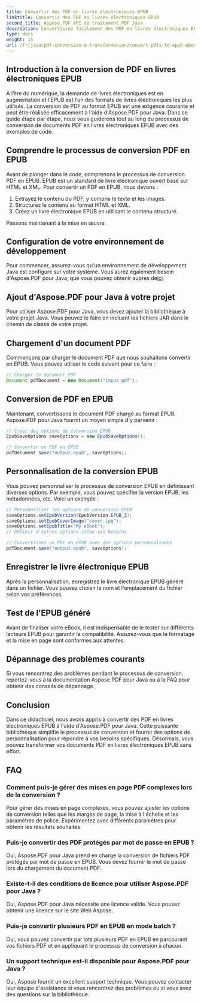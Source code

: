 ```yaml
---
title: Convertir des PDF en livres électroniques EPUB
linktitle: Convertir des PDF en livres électroniques EPUB
second_title: Aspose.PDF API de traitement PDF Java
description: Convertissez facilement des PDF en livres électroniques EPUB avec Aspose.PDF pour Java. Apprenez étape par étape la conversion de PDF en EPUB et les FAQ.
type: docs
weight: 15
url: /fr/java/pdf-conversion-&-transformation/convert-pdfs-to-epub-ebooks/
---
```


## Introduction à la conversion de PDF en livres électroniques EPUB

À l’ère du numérique, la demande de livres électroniques est en augmentation et l’EPUB est l’un des formats de livres électroniques les plus utilisés. La conversion de PDF au format EPUB est une exigence courante et peut être réalisée efficacement à l'aide d'Aspose.PDF pour Java. Dans ce guide étape par étape, nous vous guiderons tout au long du processus de conversion de documents PDF en livres électroniques EPUB avec des exemples de code.

## Comprendre le processus de conversion PDF en EPUB

Avant de plonger dans le code, comprenons le processus de conversion PDF en EPUB. EPUB est un standard de livre électronique ouvert basé sur HTML et XML. Pour convertir un PDF en EPUB, nous devons :

1. Extrayez le contenu du PDF, y compris le texte et les images.
2. Structurez le contenu au format HTML et XML.
3. Créez un livre électronique EPUB en utilisant le contenu structuré.

Passons maintenant à la mise en œuvre.

## Configuration de votre environnement de développement

 Pour commencer, assurez-vous qu'un environnement de développement Java est configuré sur votre système. Vous aurez également besoin d'Aspose.PDF pour Java, que vous pouvez obtenir auprès de[ici](https://releases.aspose.com/pdf/java/).

## Ajout d'Aspose.PDF pour Java à votre projet

Pour utiliser Aspose.PDF pour Java, vous devez ajouter la bibliothèque à votre projet Java. Vous pouvez le faire en incluant les fichiers JAR dans le chemin de classe de votre projet.

## Chargement d'un document PDF

Commençons par charger le document PDF que nous souhaitons convertir en EPUB. Vous pouvez utiliser le code suivant pour ce faire :

```java
// Charger le document PDF
Document pdfDocument = new Document("input.pdf");
```

## Conversion de PDF en EPUB

Maintenant, convertissons le document PDF chargé au format EPUB. Aspose.PDF pour Java fournit un moyen simple d'y parvenir :

```java
// Créer des options de conversion EPUB
EpubSaveOptions saveOptions = new EpubSaveOptions();

// Convertir un PDF en EPUB
pdfDocument.save("output.epub", saveOptions);
```

## Personnalisation de la conversion EPUB

Vous pouvez personnaliser le processus de conversion EPUB en définissant diverses options. Par exemple, vous pouvez spécifier la version EPUB, les métadonnées, etc. Voici un exemple :

```java
// Personnaliser les options de conversion EPUB
saveOptions.setEpubVersion(EpubVersion.EPUB_3);
saveOptions.setEpubCoverImage("cover.jpg");
saveOptions.setEpubTitle("My eBook");
// Définir d'autres options selon vos besoins

// Convertissez un PDF en EPUB avec des options personnalisées
pdfDocument.save("output.epub", saveOptions);
```

## Enregistrer le livre électronique EPUB

Après la personnalisation, enregistrez le livre électronique EPUB généré dans un fichier. Vous pouvez choisir le nom et l'emplacement du fichier selon vos préférences.

## Test de l'EPUB généré

Avant de finaliser votre eBook, il est indispensable de le tester sur différents lecteurs EPUB pour garantir la compatibilité. Assurez-vous que le formatage et la mise en page sont conformes aux attentes.

## Dépannage des problèmes courants

Si vous rencontrez des problèmes pendant le processus de conversion, reportez-vous à la documentation Aspose.PDF pour Java ou à la FAQ pour obtenir des conseils de dépannage.

## Conclusion

Dans ce didacticiel, nous avons appris à convertir des PDF en livres électroniques EPUB à l'aide d'Aspose.PDF pour Java. Cette puissante bibliothèque simplifie le processus de conversion et fournit des options de personnalisation pour répondre à vos besoins spécifiques. Désormais, vous pouvez transformer vos documents PDF en livres électroniques EPUB sans effort.

## FAQ

### Comment puis-je gérer des mises en page PDF complexes lors de la conversion ?

Pour gérer des mises en page complexes, vous pouvez ajuster les options de conversion telles que les marges de page, la mise à l'échelle et les paramètres de police. Expérimentez avec différents paramètres pour obtenir les résultats souhaités.

### Puis-je convertir des PDF protégés par mot de passe en EPUB ?

Oui, Aspose.PDF pour Java prend en charge la conversion de fichiers PDF protégés par mot de passe en EPUB. Vous devez fournir le mot de passe lors du chargement du document PDF.

### Existe-t-il des conditions de licence pour utiliser Aspose.PDF pour Java ?

Oui, Aspose.PDF pour Java nécessite une licence valide. Vous pouvez obtenir une licence sur le site Web Aspose.

### Puis-je convertir plusieurs PDF en EPUB en mode batch ?

Oui, vous pouvez convertir par lots plusieurs PDF en EPUB en parcourant vos fichiers PDF et en appliquant le processus de conversion à chacun.

### Un support technique est-il disponible pour Aspose.PDF pour Java ?

Oui, Aspose fournit un excellent support technique. Vous pouvez contacter leur équipe d'assistance si vous rencontrez des problèmes ou si vous avez des questions sur la bibliothèque.
